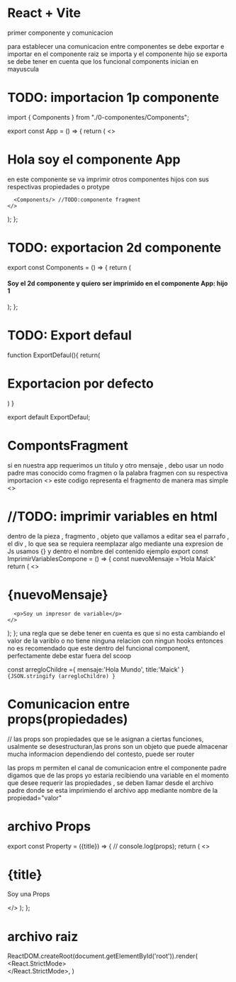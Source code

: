 # React + Vite

primer componente y comunicacion

para establecer una comunicacion entre componentes  se debe exportar e importar 
en el componente raiz se importa y el componente hijo se exporta  se debe tener en cuenta que los funcional components inician en mayuscula


# TODO: importacion 1p componente
import { Components } from "./0-componentes/Components";

export const App = () => {
  return (
    <>
      <h1>Hola soy el componente App</h1>
      <span>
        en este componente se va imprimir otros componentes hijos con sus
        respectivas propiedades o protype
      </span>

      <Components/> //TODO:componente fragment
    </>
  );
};
# TODO: exportacion 2d componente
export const Components = () => {
  return (
    <h4>
      Soy el 2d componente y quiero ser imprimido en el componente App: hijo 1
    </h4>
  );
};

# TODO: Export defaul
function ExportDefaul(){
    return(<h1>Exportacion por defecto</h1>)
  }
  
  export default ExportDefaul;


# CompontsFragment
si en nuestra app requerimos un titulo y otro mensaje , debo usar un nodo padre mas conocido como fragmen
o la palabra fragmen con su respectiva importacion
<frament><frament>
<>
este codigo representa el fragmento de manera mas simple 
<>


# //TODO: imprimir variables en html
dentro de la pieza , fragmento , objeto que vallamos a editar  sea el parrafo , el div , lo que sea
se requiera reemplazar algo mediante una expresion de Js usamos {} y dentro el nombre del contenido
ejemplo
export const ImprimirVariablesCompone = () => {
    const nuevoMensaje ='Hola  Maick'
  return (
    <>
      <h1 className="btn btn-danger">{nuevoMensaje}</h1>

      <p>Soy un impresor de variable</p>
    </>
  );
};
una regla que se debe tener en cuenta es que si no esta cambiando el valor de la variblo  o no tiene ninguna relacion con ningun hooks entonces no es recomendado que este dentro del funcional component, perfectamente debe estar  fuera del scoop 


const arregloChildre ={
    mensaje:'Hola Mundo',
    title:'Maick'
}
 <code>{JSON.stringify (arregloChildre) }</code>


 # Comunicacion entre props(propiedades)

 // las props son propiedades que se le asignan a ciertas funciones,  usalmente se desestructuran,las prons son un objeto que puede almacenar mucha informacion dependiendo del contesto, puede ser router 

 las props m permiten el canal de comunicacion entre el componente padre
 digamos que de las props yo estaria recibiendo una variable en el momento que desee requerir las propiedades , se deben llamar desde el archivo padre donde se esta imprimiendo el archivo app
 mediante nombre de la propiedad="valor"

# archivo  Props
export const Property = ({title}) => {
//   console.log(props);
  return (
    <>
      <h1>{title}</h1>
      <p> Soy una Props</p>
    </>
  );
};
    

# archivo raiz
ReactDOM.createRoot(document.getElementById('root')).render(
  <BrowserRouter>
   <React.StrictMode>  
    <App title="Hola , soy una props" subTitle="123"/>
   </React.StrictMode>, 
  </BrowserRouter>
)
